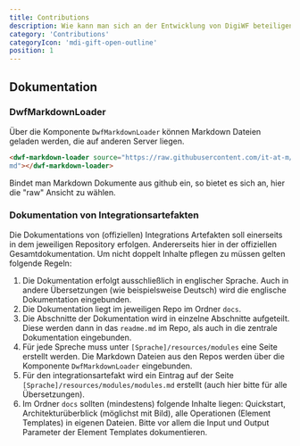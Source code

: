 ```yaml
---
title: Contributions
description: Wie kann man sich an der Entwicklung von DigiWF beteiligen?
category: 'Contributions'
categoryIcon: 'mdi-gift-open-outline'
position: 1
---
```


## Dokumentation

### DwfMarkdownLoader

Über die Komponente `DwfMarkdownLoader` können Markdown Dateien geladen werden, die auf anderen Server liegen.

``` html
<dwf-markdown-loader source="https://raw.githubusercontent.com/it-at-m/digiwf-s3-integration/dev/README.
md"></dwf-markdown-loader>
```

Bindet man Markdown Dokumente aus github ein, so bietet es sich an, hier die "raw" Ansicht zu wählen. 

### Dokumentation von Integrationsartefakten

Die Dokumentations von (offiziellen) Integrations Artefakten soll einerseits in dem jeweiligen Repository erfolgen. 
Andererseits hier in der offiziellen Gesamtdokumentation. Um nicht doppelt Inhalte pflegen zu müssen gelten folgende 
Regeln:

1. Die Dokumentation erfolgt ausschließlich in englischer Sprache. Auch in andere Übersetzungen (wie beispielsweise 
   Deutsch) wird die englische Dokumentation eingebunden. 
2. Die Dokumentation liegt im jeweiligen Repo im Ordner `docs`.
3. Die Abschnitte der Dokumentation wird in einzelne Abschnitte aufgeteilt. Diese werden dann in das `readme.md` im 
   Repo, als auch in die zentrale Dokumentation eingebunden.
4. Für jede Spreche muss unter `[Sprache]/resources/modules` eine Seite erstellt werden. Die Markdown Dateien aus 
   den Repos werden über die Komponente `DwfMarkdownLoader` eingebunden.
5. Für den integrationsartefakt wird ein Eintrag auf der Seite `[Sprache]/resources/modules/modules.md` erstellt 
   (auch hier bitte für alle Übersetzungen).
6. Im Ordner `docs` sollten (mindestens) folgende Inhalte liegen: Quickstart, Architekturüberblick (möglichst mit 
   Bild), alle 
   Operationen (Element Templates) in eigenen Dateien. Bitte vor allem die Input und Output Parameter der Element 
   Templates dokumentieren.

